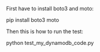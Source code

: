 First have to install boto3 and moto:

pip install boto3 moto

Then this is how to run the test:

python test_my_dynamodb_code.py

